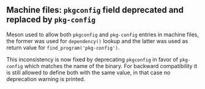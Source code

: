 ## Machine files: `pkgconfig` field deprecated and replaced by `pkg-config`

Meson used to allow both `pkgconfig` and `pkg-config` entries in machine files,
the former was used for `dependency()` lookup and the latter was used as return
value for `find_program('pkg-config')`.

This inconsistency is now fixed by deprecating `pkgconfig` in favor of
`pkg-config` which matches the name of the binary. For backward compatibility
it is still allowed to define both with the same value, in that case no
deprecation warning is printed.
